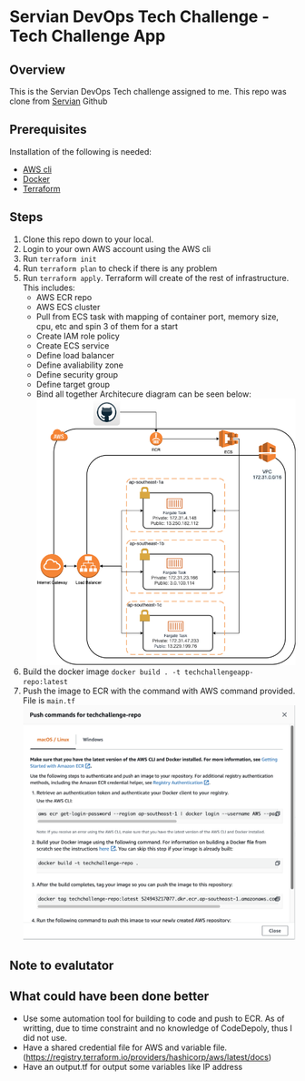 # Servian DevOps Tech Challenge - Tech Challenge App

[license]: https://github.com/DragonBlazer76/techchallenge

## Overview

This is the Servian DevOps Tech challenge assigned to me. This repo was clone from [Servian](https://github.com/servian/TechChallengeApp) Github

## Prerequisites

Installation of the following is needed:
- [AWS cli](https://docs.aws.amazon.com/cli/latest/userguide/cli-chap-install.html)
- [Docker](https://docs.docker.com/get-docker/)
- [Terraform](https://learn.hashicorp.com/tutorials/terraform/install-cli)

## Steps
1. Clone this repo down to your local.
2. Login to your own AWS account using the AWS cli
2. Run `terraform init`
3. Run `terraform plan` to check if there is any problem
4. Run `terraform apply`. Terraform will create of the rest of infrastructure. This includes:
   - AWS ECR repo
   - AWS ECS cluster
   - Pull from ECS task with mapping of container port, memory size, cpu, etc and spin 3 of them for a start
   - Create IAM role policy
   - Create ECS service
   - Define load balancer
   - Define avaliability zone
   - Define security group
   - Define target group
   - Bind all together
Architecure diagram can be seen below:
![architecure](doc/images/my_architecture.png)
5. Build the docker image `docker build . -t techchallengeapp-repo:latest`
6. Push the image to ECR with the command with AWS command provided. File is `main.tf`
![guide](doc/images/ECR_guide.png)

## Note to evalutator
## What could have been done better
- Use some automation tool for building to code and push to ECR. As of writting, due to time constraint and no knowledge of CodeDepoly, thus I did not use.
- Have a shared credential file for AWS and variable file.(https://registry.terraform.io/providers/hashicorp/aws/latest/docs)
- Have an output.tf for output some variables like IP address

